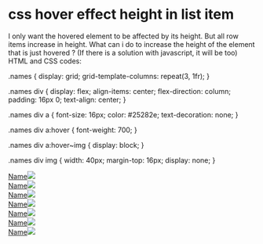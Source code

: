 
# css hover effect height in list item

I only want the hovered element to be affected by its height. But all row items increase in height. What can i do to increase the height of the element that is just hovered ? (If there is a solution with javascript, it will be too)
HTML and CSS codes:


.names {
  display: grid;
  grid-template-columns: repeat(3, 1fr);
}

.names div {
  display: flex;
  align-items: center;
  flex-direction: column;
  padding: 16px 0;
  text-align: center;
}

.names div a {
  font-size: 16px;
  color: #25282e;
  text-decoration: none;
}

.names div a:hover {
  font-weight: 700;
}

.names div a:hover~img {
  display: block;
}

.names div img {
  width: 40px;
  margin-top: 16px;
  display: none;
}
<div class="names">
  <div><a class="name" href="#">Name</a><img src="https://picsum.photos/seed/picsum/200/300"></div>
  <div><a class="name" href="#">Name</a><img src="https://picsum.photos/seed/picsum/200/300"></div>
  <div><a class="name" href="#">Name</a><img src="https://picsum.photos/seed/picsum/200/300"></div>
  <div><a class="name" href="#">Name</a><img src="https://picsum.photos/seed/picsum/200/300"></div>
  <div><a class="name" href="#">Name</a><img src="https://picsum.photos/seed/picsum/200/300"></div>
  <div><a class="name" href="#">Name</a><img src="https://picsum.photos/seed/picsum/200/300"></div>
  <div><a class="name" href="#">Name</a><img src="https://picsum.photos/seed/picsum/200/300"></div>
</div>




        